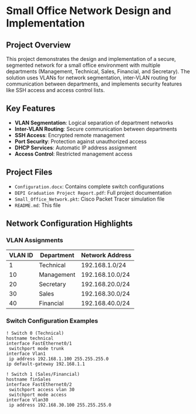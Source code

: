 # Small Office Network Design and Implementation

## Project Overview

This project demonstrates the design and implementation of a secure, segmented network for a small office environment with multiple departments (Management, Technical, Sales, Financial, and Secretary). The solution uses VLANs for network segmentation, inter-VLAN routing for communication between departments, and implements security features like SSH access and access control lists.

## Key Features

- **VLAN Segmentation**: Logical separation of department networks
- **Inter-VLAN Routing**: Secure communication between departments
- **SSH Access**: Encrypted remote management
- **Port Security**: Protection against unauthorized access
- **DHCP Services**: Automatic IP address assignment
- **Access Control**: Restricted management access

## Project Files

- `Configuration.docx`: Contains complete switch configurations
- `DEPI Graduation Project Report.pdf`: Full project documentation
- `Small_Office_Network.pkt`: Cisco Packet Tracer simulation file
- `README.md`: This file

## Network Configuration Highlights

### VLAN Assignments

| VLAN ID | Department    | Network Address    |
|---------|---------------|--------------------|
| 1       | Technical     | 192.168.1.0/24     |
| 10      | Management    | 192.168.10.0/24    |
| 20      | Secretary     | 192.168.20.0/24    |
| 30      | Sales         | 192.168.30.0/24    |
| 40      | Financial     | 192.168.40.0/24    |

### Switch Configuration Examples

```cisco
! Switch 0 (Technical)
hostname technical
interface FastEthernet0/1
 switchport mode trunk
interface Vlan1
 ip address 192.168.1.100 255.255.255.0
ip default-gateway 192.168.1.1

! Switch 1 (Sales/Financial)
hostname finSales
interface FastEthernet0/2
 switchport access vlan 30
 switchport mode access
interface Vlan30
 ip address 192.168.30.100 255.255.255.0
